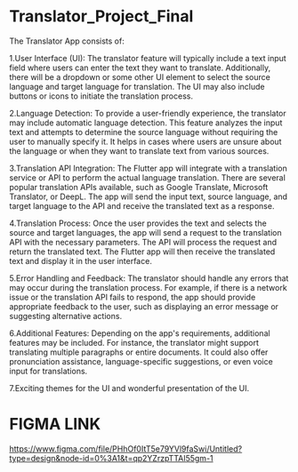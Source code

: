 # Translator_Project_Final
The Translator App consists of:

1.User Interface (UI): The translator feature will typically include a text input field where users can enter the text they want to translate. Additionally, there will be a dropdown or some other UI element to select the source language and target language for translation. The UI may also include buttons or icons to initiate the translation process.

2.Language Detection: To provide a user-friendly experience, the translator may include automatic language detection. This feature analyzes the input text and attempts to determine the source language without requiring the user to manually specify it. It helps in cases where users are unsure about the language or when they want to translate text from various sources.

3.Translation API Integration: The Flutter app will integrate with a translation service or API to perform the actual language translation. There are several popular translation APIs available, such as Google Translate, Microsoft Translator, or DeepL. The app will send the input text, source language, and target language to the API and receive the translated text as a response.

4.Translation Process: Once the user provides the text and selects the source and target languages, the app will send a request to the translation API with the necessary parameters. The API will process the request and return the translated text. The Flutter app will then receive the translated text and display it in the user interface.

5.Error Handling and Feedback: The translator should handle any errors that may occur during the translation process. For example, if there is a network issue or the translation API fails to respond, the app should provide appropriate feedback to the user, such as displaying an error message or suggesting alternative actions.

6.Additional Features: Depending on the app's requirements, additional features may be included. For instance, the translator might support translating multiple paragraphs or entire documents. It could also offer pronunciation assistance, language-specific suggestions, or even voice input for translations.

7.Exciting themes for the UI and wonderful presentation of the UI.


# FIGMA LINK
https://www.figma.com/file/PHhOf0ItT5e79YVl9faSwi/Untitled?type=design&node-id=0%3A1&t=qp2YZrzpTTAI55gm-1
